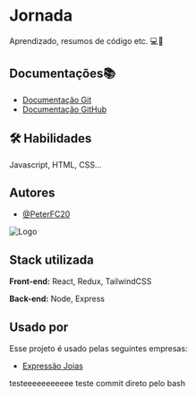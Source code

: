 # Jornada

Aprendizado, resumos de código etc.
💻📓

## Documentações📚
- [Documentação Git](https://git-scm.com/docs) 
- [Documentação GitHub](https://docs.github.com/pt)
## 🛠 Habilidades
Javascript, HTML, CSS...


## Autores

- [@PeterFC20](https://github.com/PeterFC20)


![Logo](https://www.expressaojoias.com.br/project/expressaojoias.com.br/views/geral/img/logo.png)



## Stack utilizada

**Front-end:** React, Redux, TailwindCSS

**Back-end:** Node, Express


## Usado por

Esse projeto é usado pelas seguintes empresas:

- [Expressão Joias](www.expressaojoias.com.br)

testeeeeeeeeeee
teste commit direto pelo bash